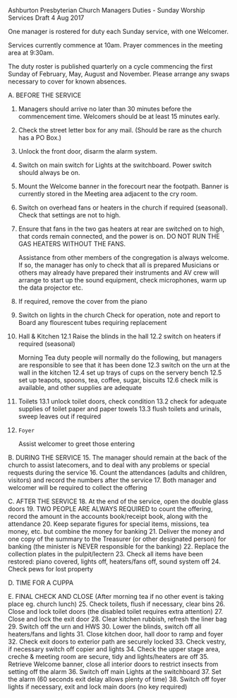 Ashburton Presbyterian Church
Managers Duties - Sunday Worship Services
Draft 4 Aug 2017

One manager is rostered for duty each Sunday service, with one Welcomer. 

Services currently commence at 10am. Prayer commences in the meeting area at 9:30am.

The duty roster is published quarterly on a cycle commencing the first Sunday of February, May, August and November. 
Please arrange any swaps necessary to cover for known absences.

A. BEFORE THE SERVICE
1. 	Managers should arrive no later than 30 minutes before the commencement time. Welcomers should be at least 15 minutes early.
2.	Check the street letter box for any mail. (Should be rare as the church has a PO Box.)
3.	Unlock the front door, disarm the alarm system.
4.	Switch on main switch for Lights at the switchboard. Power switch should always be on. 
5.	Mount the Welcome banner in the forecourt near the footpath. Banner is currently stored in the Meeting area adjacent to the cry room. 
6.	Switch on overhead fans or heaters in the church if required (seasonal). Check that settings are not to high.
7.	Ensure that fans in the two gas heaters at rear are switched on to high, that cords remain connected, and the power is on.
	DO NOT RUN THE GAS HEATERS WITHOUT THE FANS.
	
	Assistance from other members of the congregation is always welcome. If so, the manager has only to check that all is prepared
	Musicians or others may already have prepared their instruments and AV crew will arrange to start up the sound equipment, check microphones, warm up the data projector etc.
8.	If required, remove the cover from the piano
9.	Switch on lights in the church
	Check for operation, note and report to Board any flourescent tubes requiring replacement
	
12.	Hall & Kitchen
	12.1 Raise the blinds in the hall
	12.2 switch on heaters if required (seasonal)

	Morning Tea duty people will normally do the following, 
	but managers are responsible to see that it has been done 
	12.3 switch on the urn at the wall in the kitchen
	12.4 set up trays of cups on the servery bench
	12.5 set up teapots, spoons, tea, coffee, sugar, biscuits
	12.6 check milk is available, and other supplies are adequate
	
13.	Toilets
	13.1 unlock toilet doors, check condition 
	13.2 check for adequate supplies of toilet paper and paper towels
	13.3 flush toilets and urinals, sweep leaves out if required
	
14. 	Foyer
	Assist welcomer to greet those entering
	
B. DURING THE SERVICE
15.	The manager should remain at the back of the church to assist latecomers, and to deal with any problems or special requests during the service
16.	Count the attendances (adults and children, visitors) and record the numbers after the service
17.	Both manager and welcomer will be required to collect the offering

C. AFTER THE SERVICE
18.	At the end of the service, open the double glass doors
19.	TWO PEOPLE ARE ALWAYS REQUIRED to count the offering, record the amount in the accounts book/receipt book, along with the attendance
20.	Keep separate figures for special items, missions, tea money, etc. but combine the money for banking
21.	Deliver the money and one copy of the summary to the Treasurer (or other designated person) for banking (the minister is NEVER responsible for the banking)
22.	Replace the collection plates in the pulpit/lectern
23.	Check all items have been restored: piano covered, lights off, heaters/fans off, sound system off
24.	Check pews for lost property

D. TIME FOR A CUPPA

E. FINAL CHECK AND CLOSE (After morning tea if no other event is taking place eg. church lunch)
25.	Check toilets, flush if necessary, clear bins
26.	Close and lock toilet doors (the disabled toilet requires extra attention)
27.	Close and lock the exit door 
28.	Clear kitchen rubbish, refresh the liner bag
29.	Switch off the urn and HWS
30.	Lower the blinds, switch off all heaters/fans and lights
31.	Close kitchen door, hall door to ramp and foyer
32.	Check exit doors to exterior path are securely locked
33.	Check vestry, if necessary switch off copier and lights
34.	Check the upper stage area, creche & meeting room are secure, tidy and lights/heaters are off
35.	Retrieve Welcome banner, close all interior doors to restrict insects from setting off the alarm
36.	Switch off main Lights at the switchboard
37.	Set the alarm (60 seconds exit delay allows plenty of time)
38.	Switch off foyer lights if necessary, exit and lock main doors (no key required)